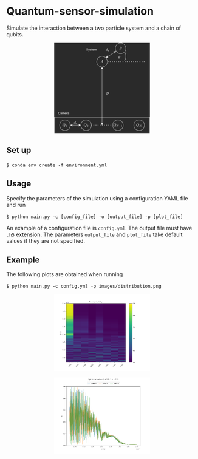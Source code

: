 # Quantum-sensor-simulation
Simulate the interaction between a two particle system and a chain of qubits.

<p align="center"><img title="Sensor diagram" src="images/qsensor_diagram.png" width=50%></p>

## Set up

```
$ conda env create -f environment.yml
```

## Usage

Specify the parameters of the simulation using a configuration YAML file and run

```
$ python main.py -c [config_file] -o [output_file] -p [plot_file]
```

An example of a configuration file is `config.yml`. The output file must have `.h5` extension. The parameters `output_file` and `plot_file` take default values if they are not specified.

## Example

The following plots are obtained when running

```
$ python main.py -c config.yml -p images/distribution.png
```

<p align="center"><img title="Sensor diagram" src="images/distribution_probs.png" width=50%></p>

<p align="center"><img title="Sensor diagram" src="images/distribution_mean_vals.png" width=50%></p>